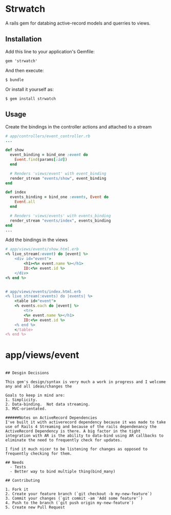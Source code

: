 # Strwatch

A rails gem for databing active-record models and querries to views.

## Installation

Add this line to your application's Gemfile:

    gem 'strwatch'

And then execute:

    $ bundle

Or install it yourself as:

    $ gem install strwatch

## Usage

Create the bindings in the controller actions and attached to a stream
```ruby
# app/controllers/event_controller.rb
...

def show
  event_binding = bind_one :event do
    Event.find(params[:id])
  end

  # Renders 'views/event' with event_binding
  render_stream "events/show", event_binding
end

def index
  events_binding = bind_one :events, Event do
    Event.all
  end

  # Renders 'views/events' with events_binding
  render_stream "events/index", events_binding
end
...
```
Add the bindings in the views

```ruby
# app/views/events/show.html.erb
<% live_stream(:event) do |event| %>
    <div id="event">
        <h1><%= event.name %></h1>
        ID:<%= event.id %>
    </div>
<% end %>


# app/views/events/index.html.erb
<% live_stream(:events) do |events| %>
    <table id="event">
    <% events.each do |event| %>
        <tr>
        <%= event.name %></h1>
        ID:<%= event.id %>
    <% end %>
    </table>
<% end %>

```


# app/views/event
```

## Desgin Decisions

This gem's design/syntax is very much a work in progress and I welcome any and all ideas/changes the

Goals to keep in mind are:
1. Simplicity.
2. Data-binding.  Not data streaming.
3. MVC-orientated. 

######Notes on ActiveRecord Dependencies
I've built it with activerecord dependency because it was made to take use of Rails 4 Streaming and because of the rails dependenancy the ActiveRecord Dependency is there. A big factor in the tight integration with AR is the ability to data-bind using AR callbacks to eliminate the need to frequently check for updates.

I find it much nicer to be listening for changes as opposed to frequently checking for them.

## Needs
  - Tests
  - Better way to bind multiple thing(bind_many)

## Contributing

1. Fork it
2. Create your feature branch (`git checkout -b my-new-feature`)
3. Commit your changes (`git commit -am 'Add some feature'`)
4. Push to the branch (`git push origin my-new-feature`)
5. Create new Pull Request
